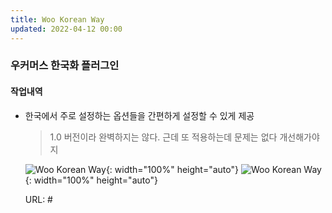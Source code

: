 ```yaml
---
title: Woo Korean Way 
updated: 2022-04-12 00:00
---
```


### 우커머스 한국화 플러그인
  
#### 작업내역
- 한국에서 주로 설정하는 옵션들을 간편하게 설정할 수 있게 제공
  
	>1.0 버전이라 완벽하지는 않다.
	>근데 또 적용하는데 문제는 없다
	>개선해가야지
 
	![Woo Korean Way](https://github.com/project0210/project0210.github.io/blob/master/_posts/images/woo-korean-way/001.png?raw=true){: width="100%" height="auto"}
	![Woo Korean Way](https://github.com/project0210/project0210.github.io/blob/master/_posts/images/woo-korean-way/002.png?raw=true){: width="100%" height="auto"}
  
	URL: #

